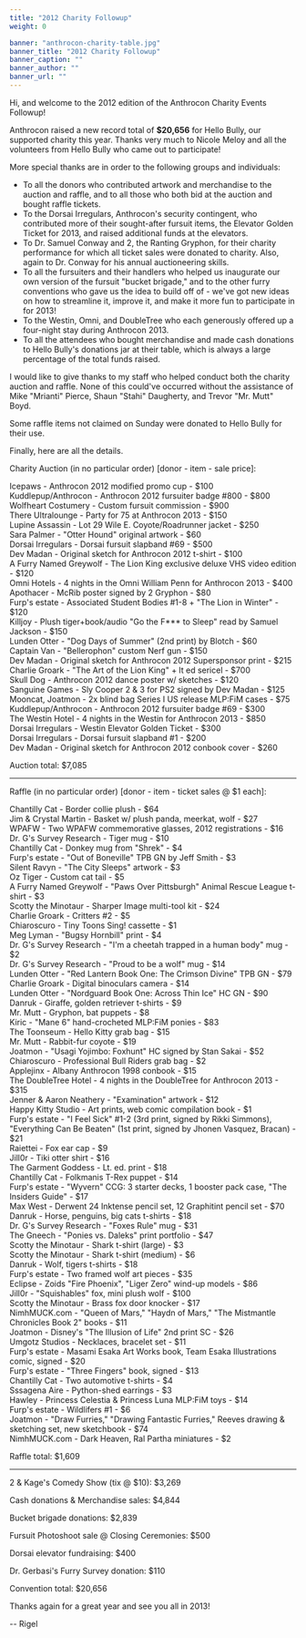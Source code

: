 ```yaml
---
title: "2012 Charity Followup"
weight: 0

banner: "anthrocon-charity-table.jpg"
banner_title: "2012 Charity Followup"
banner_caption: ""
banner_author: ""
banner_url: ""
---
```


Hi, and welcome to the 2012 edition of the Anthrocon Charity Events Followup!

Anthrocon raised a new record total of **$20,656** for Hello Bully, our supported charity this year. Thanks very much to Nicole Meloy and all the volunteers from Hello Bully who came out to participate!

More special thanks are in order to the following groups and individuals:

- To all the donors who contributed artwork and merchandise to the auction and raffle, and to all those who both bid at the auction and bought raffle tickets.
- To the Dorsai Irregulars, Anthrocon's security contingent, who contributed more of their sought-after fursuit items, the Elevator Golden Ticket for 2013, and raised additional funds at the elevators.
- To Dr. Samuel Conway and 2, the Ranting Gryphon, for their charity performance for which all ticket sales were donated to charity.&nbsp;Also, again to Dr. Conway for his annual auctioneering skills.
- To all the fursuiters and their handlers who helped us inaugurate our own version of the fursuit "bucket brigade," and to the other furry conventions who gave us the idea to build off of - we've got new ideas on how to streamline it, improve it, and make it more fun to participate in for 2013!
- To the Westin, Omni, and DoubleTree who each generously offered up a four-night stay during Anthrocon 2013.
- To all the attendees who bought merchandise and made cash donations to Hello Bully's donations jar at their table, which is always a large percentage of the total funds raised.

I would like to give thanks to my staff who helped conduct both the charity auction and raffle. None of this could've occurred without the assistance of Mike "Mrianti" Pierce, Shaun "Stahi" Daugherty, and Trevor "Mr. Mutt" Boyd.

Some raffle items not claimed on Sunday were donated to Hello Bully for their use.

Finally, here are all the details.

Charity Auction (in no particular order) [donor - item - sale price]:

Icepaws - Anthrocon 2012 modified promo cup - $100<br>
Kuddlepup/Anthrocon - Anthrocon 2012 fursuiter badge #800 - $800<br>
Wolfheart Costumery - Custom fursuit commission - $900<br>
There Ultralounge - Party for 75 at Anthrocon 2013 - $150<br>
Lupine Assassin - Lot 29 Wile E. Coyote/Roadrunner jacket - $250<br>
Sara Palmer - "Otter Hound" original artwork - $60<br>
Dorsai Irregulars - Dorsai fursuit slapband #69 - $500<br>
Dev Madan - Original sketch for Anthrocon 2012 t-shirt - $100<br>
A Furry Named Greywolf - The Lion King exclusive deluxe VHS video edition - $120<br>
Omni Hotels - 4 nights in the Omni William Penn for Anthrocon 2013 - $400<br>
Apothacer - McRib poster signed by 2 Gryphon - $80<br>
Furp's estate - Associated Student Bodies #1-8 + "The Lion in Winter" - $120<br>
Killjoy - Plush tiger+book/audio "Go the F\*\*\* to Sleep" read by Samuel Jackson - $150<br>
Lunden Otter - "Dog Days of Summer" (2nd print) by Blotch - $60<br>
Captain Van - "Bellerophon" custom Nerf gun - $150<br>
Dev Madan - Original sketch for Anthrocon 2012 Supersponsor print - $215<br>
Charlie Groark - "The Art of the Lion King" + lt ed sericel - $700<br>
Skull Dog - Anthrocon 2012 dance poster w/ sketches - $120<br>
Sanguine Games - Sly Cooper 2 &amp; 3 for PS2 signed by Dev Madan - $125<br>
Mooncat, Joatmon - 2x blind bag Series I US release MLP:FiM cases - $75<br>
Kuddlepup/Anthrocon - Anthrocon 2012 fursuiter badge #69 - $300<br>
The Westin Hotel - 4 nights in the Westin for Anthrocon 2013 - $850<br>
Dorsai Irregulars - Westin Elevator Golden Ticket - $300<br>
Dorsai Irregulars - Dorsai fursuit slapband #1 - $200<br>
Dev Madan - Original sketch for Anthrocon 2012 conbook cover - $260

Auction total: $7,085

***

Raffle (in no particular order) [donor - item - ticket sales @ $1 each]:

Chantilly Cat - Border collie plush - $64<br>
Jim &amp; Crystal Martin - Basket w/ plush panda, meerkat, wolf - $27<br>
WPAFW - Two WPAFW commemorative glasses, 2012 registrations - $16<br>
Dr. G's Survey Research - Tiger mug - $10<br>
Chantilly Cat - Donkey mug from "Shrek" - $4<br>
Furp's estate - "Out of Boneville" TPB GN by Jeff Smith - $3<br>
Silent Ravyn - "The City Sleeps" artwork - $3<br>
Oz Tiger - Custom cat tail - $5<br>
A Furry Named Greywolf - "Paws Over Pittsburgh" Animal Rescue League t-shirt - $3<br>
Scotty the Minotaur - Sharper Image multi-tool kit - $24<br>
Charlie Groark - Critters #2 - $5<br>
Chiaroscuro - Tiny Toons Sing! cassette - $1<br>
Meg Lyman - "Bugsy Hornbill" print - $4<br>
Dr. G's Survey Research - "I'm a cheetah trapped in a human body" mug - $2<br>
Dr. G's Survey Research - "Proud to be a wolf" mug - $14<br>
Lunden Otter - "Red Lantern Book One: The Crimson Divine" TPB GN - $79<br>
Charlie Groark - Digital binoculars camera - $14<br>
Lunden Otter - "Nordguard Book One: Across Thin Ice" HC GN - $90<br>
Danruk - Giraffe, golden retriever t-shirts - $9<br>
Mr. Mutt - Gryphon, bat puppets - $8<br>
Kiric - "Mane 6" hand-crocheted MLP:FiM ponies - $83<br>
The Toonseum - Hello Kitty grab bag - $15<br>
Mr. Mutt - Rabbit-fur coyote - $19<br>
Joatmon - "Usagi Yojimbo: Foxhunt" HC signed by Stan Sakai - $52<br>
Chiaroscuro - Professional Bull Riders grab bag - $2<br>
Applejinx - Albany Anthrocon 1998 conbook - $15<br>
The DoubleTree Hotel - 4 nights in the DoubleTree for Anthrocon 2013 - $315<br>
Jenner &amp; Aaron Neathery - "Examination" artwork - $12<br>
Happy Kitty Studio - Art prints, web comic compilation book - $1<br>
Furp's estate - "I Feel Sick" #1-2 (3rd print, signed by Rikki Simmons), "Everything Can Be Beaten" (1st print, signed by Jhonen Vasquez, Bracan) - $21<br>
Raiettei - Fox ear cap - $9<br>
Jill0r - Tiki otter shirt - $16<br>
The Garment Goddess - Lt. ed. print - $18<br>
Chantilly Cat - Folkmanis T-Rex puppet - $14<br>
Furp's estate - "Wyvern" CCG: 3 starter decks, 1 booster pack case, "The Insiders Guide" - $17<br>
Max West - Derwent 24 Inktense pencil set, 12 Graphitint pencil set - $70<br>
Danruk - Horse, penguins, big cats t-shirts - $18<br>
Dr. G's Survey Research - "Foxes Rule" mug - $31<br>
The Gneech - "Ponies vs. Daleks" print portfolio - $47<br>
Scotty the Minotaur - Shark t-shirt (large) - $3<br>
Scotty the Minotaur - Shark t-shirt (medium) - $6<br>
Danruk - Wolf, tigers t-shirts - $18<br>
Furp's estate - Two framed wolf art pieces - $35<br>
Eclipse - Zoids "Fire Phoenix", "Liger Zero" wind-up models - $86<br>
Jill0r - "Squishables" fox, mini plush wolf - $100<br>
Scotty the Minotaur - Brass fox door knocker - $17<br>
NimhMUCK.com - "Queen of Mars," "Haydn of Mars," "The Mistmantle Chronicles Book 2" books - $11<br>
Joatmon - Disney's "The Illusion of Life" 2nd print SC - $26<br>
Umgotz Studios - Necklaces, bracelet set - $11<br>
Furp's estate - Masami Esaka Art Works book, Team Esaka Illustrations comic, signed - $20<br>
Furp's estate - "Three Fingers" book, signed - $13<br>
Chantilly Cat - Two automotive t-shirts - $4<br>
Sssagena Aire - Python-shed earrings - $3<br>
Hawley - Princess Celestia &amp; Princess Luna MLP:FiM toys - $14<br>
Furp's estate - Wildlifers #1 - $6<br>
Joatmon - "Draw Furries," "Drawing Fantastic Furries," Reeves drawing &amp; sketching set, new sketchbook - $74<br>
NimhMUCK.com - Dark Heaven, Ral Partha miniatures - $2

Raffle total: $1,609

***

2 &amp; Kage's Comedy Show (tix @ $10): $3,269

Cash donations &amp; Merchandise sales: $4,844

Bucket brigade donations: $2,839

Fursuit Photoshoot sale @ Closing Ceremonies: $500

Dorsai elevator fundraising: $400

Dr. Gerbasi's Furry Survey donation: $110

Convention total: $20,656

Thanks again for a great year and see you all in 2013!

-- Rigel
